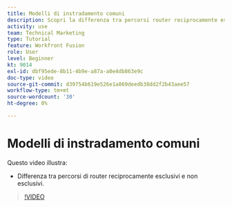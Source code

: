 ```yaml
---
title: Modelli di instradamento comuni
description: Scopri la differenza tra percorsi router reciprocamente esclusivi e non esclusivi in [!DNL Adobe Workfront Fusion].
activity: use
team: Technical Marketing
type: Tutorial
feature: Workfront Fusion
role: User
level: Beginner
kt: 9014
exl-id: dbf95ede-8b11-4b9e-a87a-a0e4db863e9c
doc-type: video
source-git-commit: d39754b619e526e1a869deedb38dd2f2b43aee57
workflow-type: tm+mt
source-wordcount: '30'
ht-degree: 0%

---
```


# Modelli di instradamento comuni

Questo video illustra:

* Differenza tra percorsi di router reciprocamente esclusivi e non esclusivi.

>[!VIDEO](https://video.tv.adobe.com/v/335273/?quality=12)
